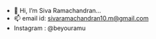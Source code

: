 - 👋 Hi, I’m Siva Ramachandran...
- 📫 email id: sivaramachandran10.m@gmail.com
- Instagram : @beyouramu

<!---
Ramumsrc10/Ramumsrc10 is a ✨ special ✨ repository because its `README.md` (this file) appears on your GitHub profile.
You can click the Preview link to take a look at your changes.
--->
